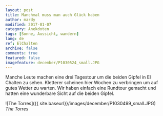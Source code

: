 ```yaml
---
layout: post
title: Manchmal muss man auch Glück haben
author: mardy
modified: 2017-01-07
category: Anekdoten
tags: [Sonne, Aussicht, wandern]
lang: de
ref: ElChalten
archive: false
comments: true
featured: false
imagefeature: december/P1030524_small.JPG
---
```


Manche Leute machen eine drei Tagestour um die beiden Gipfel in El Chalten zu sehen. Kletterer scheinen hier Wochen zu verbringen um auf gutes Wetter zu warten. Wir haben einfach eine Rundtour gemacht und hatten eine wunderbare Sicht auf die beiden Gipfel.

![The Torres]({{ site.baseurl}}/images/december/P1030499_small.JPG)  
*The Torres*

